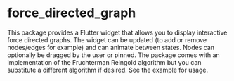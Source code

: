 # force_directed_graph

This package provides a Flutter widget that allows you to display interactive force directed graphs. The widget can be updated (to add or remove nodes/edges for example) and can animate between states. Nodes can optionally be dragged by the user or pinned. The package comes with an implementation of the Fruchterman Reingold algorithm but you can substitute a different algorithm if desired. See the example for usage.
